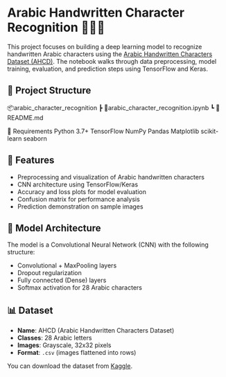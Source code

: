 # Arabic Handwritten Character Recognition 📝🇸🇦
This project focuses on building a deep learning model to recognize handwritten Arabic characters using the [Arabic Handwritten Characters Dataset (AHCD)](https://www.kaggle.com/datasets/mloey1/ahcd1). The notebook walks through data preprocessing, model training, evaluation, and prediction steps using TensorFlow and Keras.

## 📁 Project Structure
📦arabic_character_recognition
┣ 📜arabic_character_recognition.ipynb
┗ 📜README.md

🧾 Requirements
Python 3.7+
TensorFlow
NumPy
Pandas
Matplotlib
scikit-learn
seaborn

## 🚀 Features
- Preprocessing and visualization of Arabic handwritten characters
- CNN architecture using TensorFlow/Keras
- Accuracy and loss plots for model evaluation
- Confusion matrix for performance analysis
- Prediction demonstration on sample images

## 🧠 Model Architecture
The model is a Convolutional Neural Network (CNN) with the following structure:
- Convolutional + MaxPooling layers
- Dropout regularization
- Fully connected (Dense) layers
- Softmax activation for 28 Arabic characters

## 📊 Dataset
- **Name**: AHCD (Arabic Handwritten Characters Dataset)
- **Classes**: 28 Arabic letters
- **Images**: Grayscale, 32x32 pixels
- **Format**: `.csv` (images flattened into rows)

You can download the dataset from [Kaggle](https://www.kaggle.com/datasets/mloey1/ahcd1).
